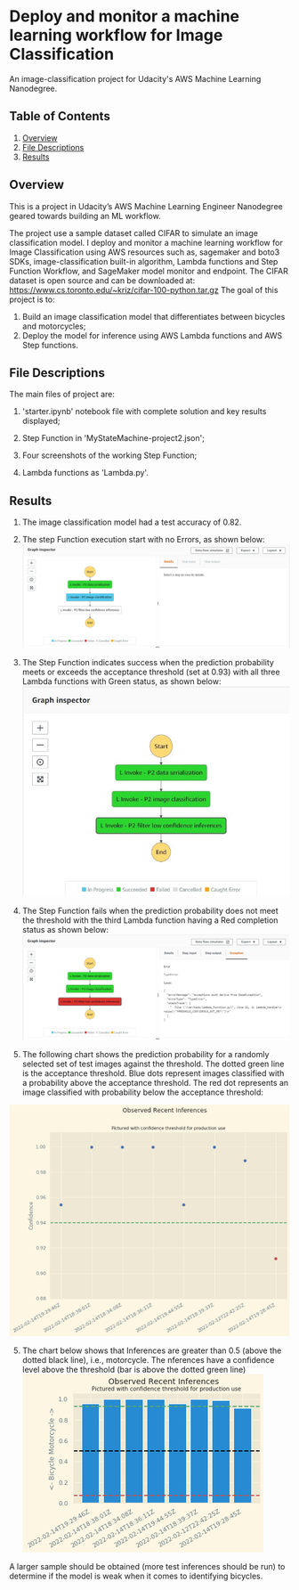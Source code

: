 # Deploy and monitor a machine learning workflow for Image Classification #
An image-classification project for Udacity's AWS Machine Learning Nanodegree.

## Table of Contents ##
1. [Overview](#overview)
2. [File Descriptions](#file_descriptions)
3. [Results](#results)


## Overview<a name="overview"></a> ##
This is a project in Udacity’s AWS Machine Learning Engineer Nanodegree geared towards building an ML workflow.

The project use a sample dataset called CIFAR to simulate an image classification model. I deploy and monitor a machine learning workflow for Image Classification using AWS resources such as, sagemaker and boto3 SDKs, image-classification built-in algorithm, Lambda functions and Step Function Workflow, and SageMaker model monitor and endpoint. The CIFAR dataset is open source and can be downloaded at: https://www.cs.toronto.edu/~kriz/cifar-100-python.tar.gz
The goal of this project is to:
1. Build an image classification model that differentiates between bicycles and motorcycles;
2. Deploy the model for inference using AWS Lambda functions and AWS Step functions.

## File Descriptions<a name="file_descriptions"></a> ##
The main files of project are:

1. 'starter.ipynb' notebook file with complete solution and key results displayed;

2. Step Function in 'MyStateMachine-project2.json';

3. Four screenshots of the working Step Function;

4. Lambda functions as 'Lambda.py'.


## Results<a name="results"></a> ##

1.	The image classification model had a test accuracy of 0.82.
2. The step Function execution start with no Errors, as shown below:
![processing](https://github.com/6abi/Deploy-and-monitor-a-machine-learning-workflow-for-Image-Classification/blob/main/images/process.jpg)   
3.	The Step Function indicates success when the prediction probability meets or exceeds the acceptance threshold (set at 0.93) with all three Lambda functions with Green status, as shown below:
![success](https://github.com/6abi/Deploy-and-monitor-a-machine-learning-workflow-for-Image-Classification/blob/main/images/success.jpg)
      
4.	The Step Function fails when the prediction probability does not meet the threshold with the third Lambda function having a Red completion status as shown below:
![fail](https://github.com/6abi/Deploy-and-monitor-a-machine-learning-workflow-for-Image-Classification/blob/main/images/error.jpg)
      
5.  The following chart shows the prediction probability for a randomly selected set of test images against the threshold. The dotted green line is the acceptance threshold. Blue dots represent images classified with a probability above the acceptance threshold. The red dot represents an image classified with probability below the acceptance threshold:

![monitor](https://github.com/6abi/Deploy-and-monitor-a-machine-learning-workflow-for-Image-Classification/blob/main/images/download1.png)

5. The chart below shows that Inferences are greater than 0.5 (above the dotted black line), i.e., motorcycle. The nferences have a confidence level above the threshold (bar is above the dotted green line)
![custon_visualization](https://github.com/6abi/Deploy-and-monitor-a-machine-learning-workflow-for-Image-Classification/blob/main/images/download.png)

A larger sample should be obtained (more test inferences should be run) to determine if the model is weak when it comes to identifying bicycles.

